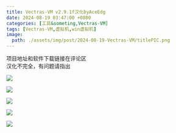 ```yaml
---
title: Vectras-VM v2.9.1f汉化byAceEdg
date: 2024-08-19 03:47:00 +0800
categories: [工具&someting,Vectras-VM]
tags: [Vectras-VM,虚拟机,win虚拟机]
image:
  path: ./assets/img/post/2024-08-19-Vectras-VM/titlePIC.png
---
```


项目地址和软件下载链接在评论区  
汉化不完全，有问题请指出

![](http://tiebapic.baidu.com/forum/w%3D580/sign=03e4d3fd12e736d158138c00ab514ffc/81021526cffc1e17316811100c90f603728de96d.jpg?tbpicau=2025-04-07-05_dee6abb4b19534bb5bce6344745c588d)

  

![](http://tiebapic.baidu.com/forum/w%3D580/sign=9bd5101f3dec54e741ec1a1689399bfd/75eed4a98226cffca4fd2293ff014a90f703ea6d.jpg?tbpicau=2025-04-07-05_512d4c7baf115a208f674bf5e3e9c483)

  

![](http://tiebapic.baidu.com/forum/w%3D580/sign=c706fcf670d12f2ece05ae687fc3d5ff/408d58fc1e178a8205ebe281b003738da877e86d.jpg?tbpicau=2025-04-07-05_07c3734301682e8b2db32310b77732e5)

  

![](http://tiebapic.baidu.com/forum/w%3D580/sign=79d2334109c2d562f208d0e5d71090f3/7baadd90f603738d699d9103f51bb051f919ec6d.jpg?tbpicau=2025-04-07-05_c2ad8f77d30f8d6e844894b2728223ad)

  

![](http://tiebapic.baidu.com/forum/w%3D580/sign=5abae7d39362853592e0d229a0ee76f2/883b6103738da977f8f81b0af651f8198718e36d.jpg?tbpicau=2025-04-07-05_383643010308f0f3fa533de64d12a626)
